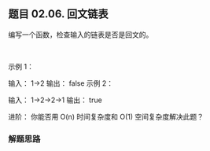 ## 题目 02.06. 回文链表
编写一个函数，检查输入的链表是否是回文的。

 

示例 1：

输入： 1->2
输出： false 
示例 2：

输入： 1->2->2->1
输出： true 
 

进阶：
你能否用 O(n) 时间复杂度和 O(1) 空间复杂度解决此题？


### 解题思路
  